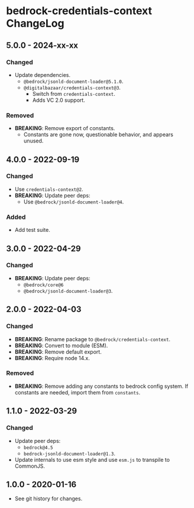 # bedrock-credentials-context ChangeLog

## 5.0.0 - 2024-xx-xx

### Changed
- Update dependencies.
  - `@bedrock/jsonld-document-loader@5.1.0`.
  - `@digitalbazaar/credentials-context@3`.
    - Switch from `credentials-context`.
    - Adds VC 2.0 support.

### Removed
- **BREAKING**: Remove export of constants.
  - Constants are gone now, questionable behavior, and appears unused.

## 4.0.0 - 2022-09-19

### Changed
- Use `credentials-context@2`.
- **BREAKING**: Update peer deps:
  - Use `@bedrock/jsonld-document-loader@4`.

### Added
- Add test suite.

## 3.0.0 - 2022-04-29

### Changed
- **BREAKING**: Update peer deps:
  - `@bedrock/core@6`
  - `@bedrock/jsonld-document-loader@3`.

## 2.0.0 - 2022-04-03

### Changed
- **BREAKING**: Rename package to `@bedrock/credentials-context`.
- **BREAKING**: Convert to module (ESM).
- **BREAKING**: Remove default export.
- **BREAKING**: Require node 14.x.

### Removed
- **BREAKING**: Remove adding any constants to bedrock config system. If
  constants are needed, import them from `constants`.

## 1.1.0 - 2022-03-29

### Changed
- Update peer deps:
  - `bedrock@4.5`
  - `bedrock-jsonld-document-loader@1.3`.
- Update internals to use esm style and use `esm.js` to
  transpile to CommonJS.

## 1.0.0 - 2020-01-16

- See git history for changes.
